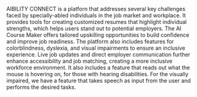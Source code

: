 AIBILITY CONNECT is a platforn that addresses several key challenges faced by specially-abled individuals in the job market and workplace. It provides tools for creating customized resumes that highlight individual strengths, which helps users stand out to potential employers. The AI Course Maker offers tailored upskilling opportunities to build confidence and improve job readiness. The platform also includes features for colorblindness, dyslexia, and visual impairments to ensure an inclusive experience. Live job updates and direct employer communication further enhance accessibility and job matching, creating a more inclusive workforce environment. It also includes a feature that reads out what the mouse is hovering on, for those with hearing disabilities. For the visually impaired, we have a feature that takes speech as input from the user and performs the desired tasks.
